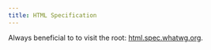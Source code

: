 ```yaml
---
title: HTML Specification
---
```

Always beneficial to to visit the root: [html.spec.whatwg.org](https://html.spec.whatwg.org).